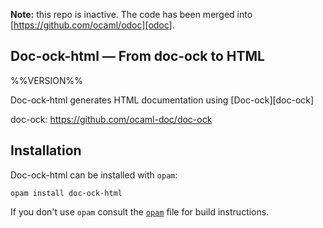**Note:** this repo is inactive. The code has been merged into
[https://github.com/ocaml/odoc][odoc].

[odoc]: https://github.com/ocaml/odoc

Doc-ock-html — From doc-ock to HTML
------------------------------------
%%VERSION%%

Doc-ock-html generates HTML documentation using [Doc-ock][doc-ock]

doc-ock: https://github.com/ocaml-doc/doc-ock

## Installation

Doc-ock-html can be installed with `opam`:

    opam install doc-ock-html

If you don't use `opam` consult the [`opam`](opam) file for build instructions.



